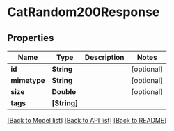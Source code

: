 # CatRandom200Response

## Properties
Name | Type | Description | Notes
------------ | ------------- | ------------- | -------------
**id** | **String** |  | [optional] 
**mimetype** | **String** |  | [optional] 
**size** | **Double** |  | [optional] 
**tags** | **[String]** |  | 

[[Back to Model list]](../README.md#documentation-for-models) [[Back to API list]](../README.md#documentation-for-api-endpoints) [[Back to README]](../README.md)


